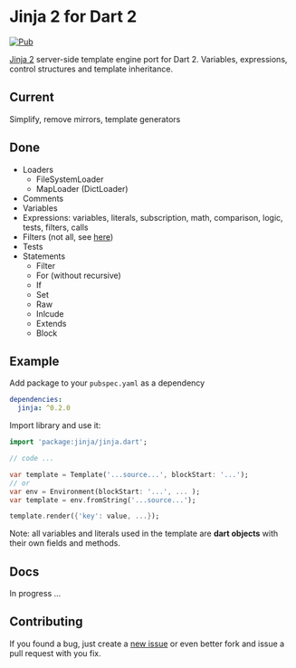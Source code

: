 # Jinja 2 for Dart 2

[![Pub](https://img.shields.io/pub/v/jinja.svg)](https://pub.dartlang.org/packages/jinja)

[Jinja 2](jinja) server-side template engine port for Dart 2. Variables, expressions, control structures and template inheritance.

## Current

Simplify, remove mirrors, template generators

## Done

- Loaders
  - FileSystemLoader
  - MapLoader (DictLoader)
- Comments
- Variables
- Expressions: variables, literals, subscription, math, comparison, logic, tests, filters, calls
- Filters (not all, see [here](filters))
- Tests
- Statements
  - Filter
  - For (without recursive)
  - If
  - Set
  - Raw
  - Inlcude
  - Extends
  - Block

## Example

Add package to your `pubspec.yaml` as a dependency

```yaml
dependencies:
  jinja: ^0.2.0
```

Import library and use it:

```dart
import 'package:jinja/jinja.dart';

// code ...

var template = Template('...source...', blockStart: '...');
// or
var env = Environment(blockStart: '...', ... );
var template = env.fromString('...source...');

template.render({'key': value, ...});
```

Note: all variables and literals used in the template are **dart objects** with their own fields and methods.

Docs
----
In progress ...

Contributing
------------
If you found a bug, just create a [new issue][new_issue] or even better fork
and issue a pull request with you fix.

[jinja]: http://jinja.pocoo.org/
[filter]: https://github.com/ykmnkmi/dart-jinja/blob/master/lib/src/filters.dart
[new_issue]: https://github.com/ykmnkmi/dart-jinja/issues/new